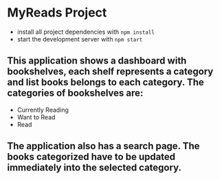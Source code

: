 # MyReads Project
* install all project dependencies with `npm install`
* start the development server with `npm start`

## This application shows a dashboard with bookshelves, each shelf represents a category and list books belongs to each category. The categories of bookshelves are:

  - Currently Reading
  - Want to Read
  - Read

## The application also has a search page. The books categorized have to be updated immediately into the selected category.

